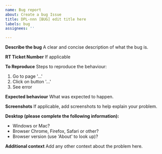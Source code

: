 ```yaml
---
name: Bug report
about: Create a bug Issue
title: DPL-nnn [BUG] edit title here
labels: bug
assignees: ''

---
```


**Describe the bug**
A clear and concise description of what the bug is.

**RT Ticket Number**
If applicable

**To Reproduce**
Steps to reproduce the behaviour:
1. Go to page '...'
2. Click on button '...'
3. See error

**Expected behaviour**
What was expected to happen.

**Screenshots**
If applicable, add screenshots to help explain your problem.

**Desktop (please complete the following information):**
* Windows or Mac?
* Browser Chrome, Firefox, Safari or other?
* Browser version (use 'About' to look up)?

**Additional context**
Add any other context about the problem here.
